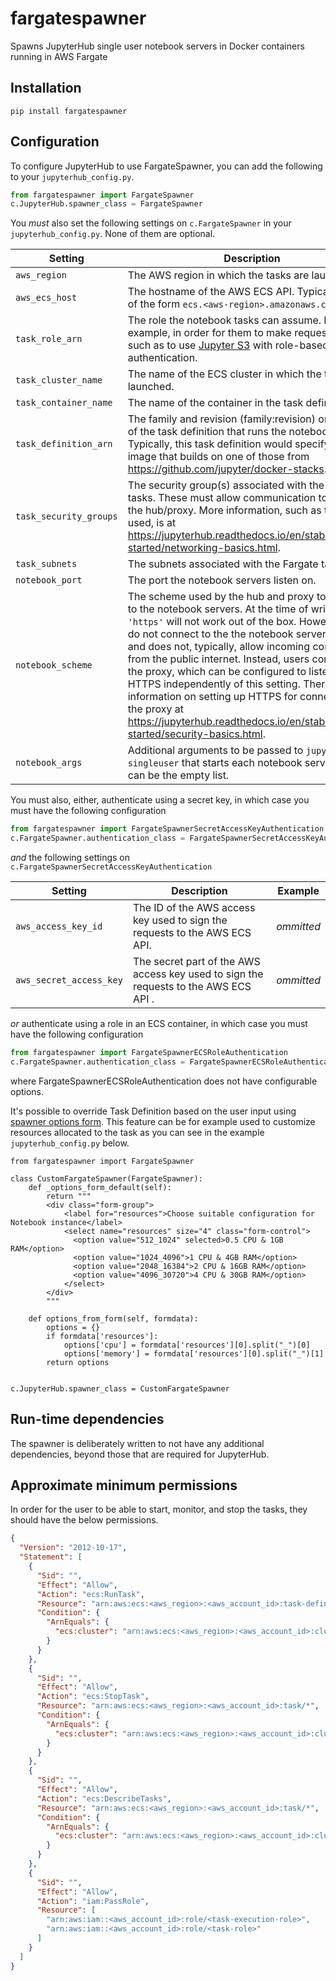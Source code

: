 # fargatespawner

Spawns JupyterHub single user notebook servers in Docker containers running in AWS Fargate

## Installation

```
pip install fargatespawner
```

## Configuration

To configure JupyterHub to use FargateSpawner, you can add the following to your `jupyterhub_config.py`.

```python
from fargatespawner import FargateSpawner
c.JupyterHub.spawner_class = FargateSpawner
```

You _must_ also set the following settings on `c.FargateSpawner` in your `jupyterhub_config.py`. None of them are optional.

| Setting | Description | Example |
| --- | --- | --- |
| `aws_region` | The AWS region in which the tasks are launched. | `'eu-west-1'` |
| `aws_ecs_host`  | The hostname of the AWS ECS API. Typically, this is of the form `ecs.<aws-region>.amazonaws.com`. | `'ecs.eu-west-1.amazonaws.com'` |
| `task_role_arn` | The role the notebook tasks can assume. For example, in order for them to make requests to AWS, such as to use [Jupyter S3](https://github.com/uktrade/jupyters3) with role-based authentication. | `'arn:aws:iam::123456789012:role/notebook-task'` |
| `task_cluster_name` | The name of the ECS cluster in which the tasks are launched. | `'jupyerhub-notebooks'` |
| `task_container_name` | The name of the container in the task definition. | `'jupyerhub-notebook'` |
| `task_definition_arn` | The family and revision (family:revision) or full ARN of the task definition that runs the notebooks. Typically, this task definition would specify a docker image that builds on one of those from https://github.com/jupyter/docker-stacks. | `'jupyterhub-notebook:7'` |
| `task_security_groups` | The security group(s) associated with the Fargate tasks. These must allow communication to and from the hub/proxy. More information, such as the ports used, is at https://jupyterhub.readthedocs.io/en/stable/getting-started/networking-basics.html. | `['sg-00026fc201a4e374b']` |
| `task_subnets` | The subnets associated with the Fargate tasks. | `['subnet-01fc5f15ac710c012']` } |
| `notebook_port` | The port the notebook servers listen on. | `8888` |
| `notebook_scheme` | The scheme used by the hub and proxy to connect to the notebook servers. At the time of writing `'https'` will not work out of the box. However, users do not connect to the the notebook server directly, and does not, typically, allow incoming connections from the public internet. Instead, users connect to the proxy, which can be configured to listen on HTTPS independently of this setting. There is more information on setting up HTTPS for connections to the proxy at https://jupyterhub.readthedocs.io/en/stable/getting-started/security-basics.html. | `'http'` |
| `notebook_args` | Additional arguments to be passed to `jupyterhub-singleuser` that starts each notebook server. This can be the empty list. | `['--config=notebook_config.py']` |

You must also, either, authenticate using a secret key, in which case you must have the following configuration

```python
from fargatespawner import FargateSpawnerSecretAccessKeyAuthentication
c.FargateSpawner.authentication_class = FargateSpawnerSecretAccessKeyAuthentication
```

_and_ the following settings on `c.FargateSpawnerSecretAccessKeyAuthentication`

| Setting | Description | Example |
| --- | --- | --- |
| `aws_access_key_id` | The ID of the AWS access key used to sign the requests to the AWS ECS API. | _ommitted_ |
| `aws_secret_access_key` | The secret part of the AWS access key used to sign the requests to the AWS ECS API .| _ommitted_ |

_or_ authenticate using a role in an ECS container, in which case you must have the following configuration

```python
from fargatespawner import FargateSpawnerECSRoleAuthentication
c.FargateSpawner.authentication_class = FargateSpawnerECSRoleAuthentication
```

where FargateSpawnerECSRoleAuthentication does not have configurable options.

It's possible to override Task Definition based on the user input using [spawner options form](https://jupyterhub.readthedocs.io/en/stable/reference/spawners.html#spawner-options-form). This feature can be for example used to customize resources allocated to the task as you can see in the example `jupyterhub_config.py` below.

```
from fargatespawner import FargateSpawner

class CustomFargateSpawner(FargateSpawner):
    def _options_form_default(self):
        return """
        <div class="form-group">
            <label for="resources">Choose suitable configuration for Notebook instance</label>
            <select name="resources" size="4" class="form-control">
              <option value="512_1024" selected>0.5 CPU & 1GB RAM</option>
              <option value="1024_4096">1 CPU & 4GB RAM</option>
              <option value="2048_16384">2 CPU & 16GB RAM</option>
              <option value="4096_30720">4 CPU & 30GB RAM</option>
            </select>
        </div>
        """

    def options_from_form(self, formdata):
        options = {}
        if formdata['resources']:
            options['cpu'] = formdata['resources'][0].split("_")[0]
            options['memory'] = formdata['resources'][0].split("_")[1]
        return options


c.JupyterHub.spawner_class = CustomFargateSpawner
```

## Run-time dependencies

The spawner is deliberately written to not have any additional dependencies, beyond those that are required for JupyterHub.

## Approximate minimum permissions

In order for the user to be able to start, monitor, and stop the tasks, they should have the below permissions.

```json
{
  "Version": "2012-10-17",
  "Statement": [
    {
      "Sid": "",
      "Effect": "Allow",
      "Action": "ecs:RunTask",
      "Resource": "arn:aws:ecs:<aws_region>:<aws_account_id>:task-definition/<task_family>:*",
      "Condition": {
        "ArnEquals": {
          "ecs:cluster": "arn:aws:ecs:<aws_region>:<aws_account_id>:cluster/<cluster_name>"
        }
      }
    },
    {
      "Sid": "",
      "Effect": "Allow",
      "Action": "ecs:StopTask",
      "Resource": "arn:aws:ecs:<aws_region>:<aws_account_id>:task/*",
      "Condition": {
        "ArnEquals": {
          "ecs:cluster": "arn:aws:ecs:<aws_region>:<aws_account_id>:cluster/<cluster_name>"
        }
      }
    },
    {
      "Sid": "",
      "Effect": "Allow",
      "Action": "ecs:DescribeTasks",
      "Resource": "arn:aws:ecs:<aws_region>:<aws_account_id>:task/*",
      "Condition": {
        "ArnEquals": {
          "ecs:cluster": "arn:aws:ecs:<aws_region>:<aws_account_id>:cluster/<cluster_name>"
        }
      }
    },
    {
      "Sid": "",
      "Effect": "Allow",
      "Action": "iam:PassRole",
      "Resource": [
        "arn:aws:iam::<aws_account_id>:role/<task-execution-role>",
        "arn:aws:iam::<aws_account_id>:role/<task-role>"
      ]
    }
  ]
}
```
